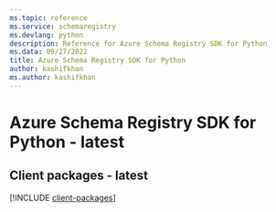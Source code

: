 ```yaml
---
ms.topic: reference
ms.service: schemaregistry
ms.devlang: python
description: Reference for Azure Schema Registry SDK for Python
ms.data: 09/27/2022
title: Azure Schema Registry SDK for Python
author: kashifkhan
ms.author: kashifkhan
---
```

# Azure Schema Registry SDK for Python - latest

## Client packages - latest
[!INCLUDE [client-packages](schema-registry-client-index.md)]